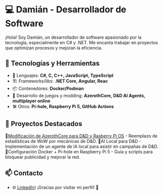 # 💻 Damián - Desarrollador de Software
¡Hola! Soy Damián, un desarrollador de software apasionado por la tecnología, especialmente en C# y .NET. Me encanta trabajar en proyectos que optimizan procesos y mejoran la eficiencia.
## 🚀 Tecnologías y Herramientas
- 🔹 Lenguajes: **C#, C, C++, JavaScript, TypeScript**
- 🏗️ Frameworks/libs: **.NET Core, Angular, Reac**
- 📦 Contenedores: **Docker/Podman**
- 🎲 Desarrollo de juegos y modding: **AzerothCore, D&D AI Agents, multiplayer online**
- 🛠️ Otros: **Pi-hole, Raspberry Pi 5, GitHub Actions**
## 📌 Proyectos Destacados
🔹[Modificación de AzerothCore para D&D y Rasberry Pi OS](https://github.com/DamianNS/azerothcore-wotlk-rpi) - Reemplazo de estadísticas de WoW por mecánicas de D&D.
🔹AI Local para D&D - Implementación de un agente de IA local para asistir en campañas de D&D.
🔹Configuración Docker + Pi-hole en Raspberry Pi 5 - Guía y scripts para bloquear publicidad y mejorar la red.
## 📫 Contacto
- 🌐 [LinkedIn](https://www.linkedin.com/in/damianns/))
¡Gracias por visitar mi perfil! 🚀

